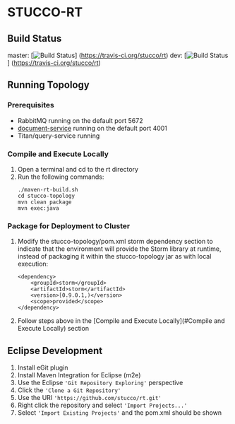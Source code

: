 # STUCCO-RT

## Build Status
master: [![Build Status](https://travis-ci.org/stucco/rt.png?branch=master)]
(https://travis-ci.org/stucco/rt)
dev: [![Build Status](https://travis-ci.org/stucco/rt.png?branch=dev)]
(https://travis-ci.org/stucco/rt)

## Running Topology
### Prerequisites
* RabbitMQ running on the default port 5672
* [document-service](https://github.com/stucco/document-service) running on the default port 4001
* Titan/query-service running

### Compile and Execute Locally
1. Open a terminal and cd to the rt directory
2. Run the following commands:
	```
    ./maven-rt-build.sh
    cd stucco-topology
    mvn clean package
    mvn exec:java
	```

### Package for Deployment to Cluster
1. Modify the stucco-topology/pom.xml storm dependency section to indicate that the environment will provide the Storm library at runtime, instead of packaging it within the stucco-topology jar as with local execution:
	```
	<dependency>
		<groupId>storm</groupId>
		<artifactId>storm</artifactId>
		<version>[0.9.0.1,)</version>
		<scope>provided</scope>
	</dependency>
	```
	
2. Follow steps above in the [Compile and Execute Locally](#Compile and Execute Locally) section

## Eclipse Development
1. Install eGit plugin
2. Install Maven Integration for Eclipse (m2e)
3. Use the Eclipse ```'Git Repository Exploring'``` perspective
4. Click the ```'Clone a Git Repository'```
5. Use the URI ```'https://github.com/stucco/rt.git'```
6. Right click the repository and select ```'Import Projects...'```
7. Select ```'Import Existing Projects'``` and the pom.xml should be shown